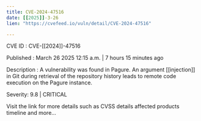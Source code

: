 ```yaml
---
title: CVE-2024-47516
date: [[2025]]-3-26
lien: "https://cvefeed.io/vuln/detail/CVE-2024-47516"

---
```


CVE ID : CVE-[[2024]]-47516

Published :  March 26
2025
12:15 a.m. | 7 hours
15 minutes ago

Description : A vulnerability was found in Pagure. An argument [[injection]] in Git during retrieval of the repository history leads to remote code execution on the Pagure instance.

Severity: 9.8 | CRITICAL

Visit the link for more details
such as CVSS details
affected products
timeline
and more...
